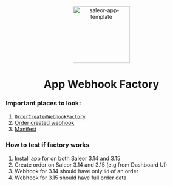 <div align="center">
<img width="150" alt="saleor-app-template" src="https://github.com/krzysztofzuraw/app-webhook-factory/blob/main/public/logo.png?raw=true">
</div>

<div align="center">
  <h1>App Webhook Factory</h1>
</div>

### Important places to look:

1. [`OrderCreatedWebhookFactory`](src/lib/order-created-webhook-factory.ts)
2. [Order created webhook](src/pages/api/webhooks/order-created.ts)
3. [Manifest](src/pages/api/manifest.ts)

### How to test if factory works

1. Install app for on both Saleor 3.14 and 3.15
2. Create order on Saleor 3.14 and 3.15 (e.g from Dashboard UI)
3. Webhook for 3.14 should have only `id` of an order
4. Webhook for 3.15 should have full order data
